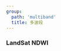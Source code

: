 ```yaml
---
group:
  path: 'multiband'
  title: 多波段
---
```

### LandSat NDWI
<code src="./lc_08/NDWI.tsx"></code>